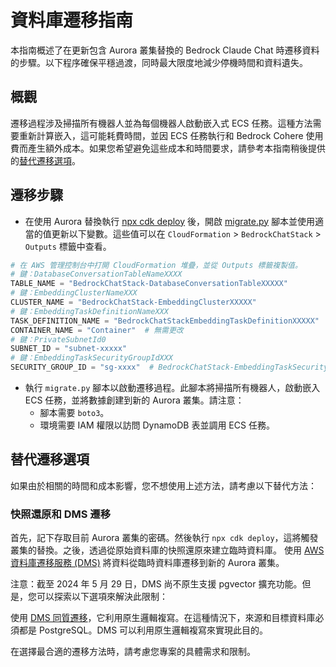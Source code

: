 # 資料庫遷移指南

本指南概述了在更新包含 Aurora 叢集替換的 Bedrock Claude Chat 時遷移資料的步驟。以下程序確保平穩過渡，同時最大限度地減少停機時間和資料遺失。

## 概觀

遷移過程涉及掃描所有機器人並為每個機器人啟動嵌入式 ECS 任務。這種方法需要重新計算嵌入，這可能耗費時間，並因 ECS 任務執行和 Bedrock Cohere 使用費而產生額外成本。如果您希望避免這些成本和時間要求，請參考本指南稍後提供的[替代遷移選項](#alternative-migration-options)。

## 遷移步驟

- 在使用 Aurora 替換執行 [npx cdk deploy](../README.md#deploy-using-cdk) 後，開啟 [migrate.py](./migrate.py) 腳本並使用適當的值更新以下變數。這些值可以在 `CloudFormation` > `BedrockChatStack` > `Outputs` 標籤中查看。

```py
# 在 AWS 管理控制台中打開 CloudFormation 堆疊，並從 Outputs 標籤複製值。
# 鍵：DatabaseConversationTableNameXXXX
TABLE_NAME = "BedrockChatStack-DatabaseConversationTableXXXXX"
# 鍵：EmbeddingClusterNameXXX
CLUSTER_NAME = "BedrockChatStack-EmbeddingClusterXXXXX"
# 鍵：EmbeddingTaskDefinitionNameXXX
TASK_DEFINITION_NAME = "BedrockChatStackEmbeddingTaskDefinitionXXXXX"
CONTAINER_NAME = "Container"  # 無需更改
# 鍵：PrivateSubnetId0
SUBNET_ID = "subnet-xxxxx"
# 鍵：EmbeddingTaskSecurityGroupIdXXX
SECURITY_GROUP_ID = "sg-xxxx"  # BedrockChatStack-EmbeddingTaskSecurityGroupXXXXX
```

- 執行 `migrate.py` 腳本以啟動遷移過程。此腳本將掃描所有機器人，啟動嵌入 ECS 任務，並將數據創建到新的 Aurora 叢集。請注意：
  - 腳本需要 `boto3`。
  - 環境需要 IAM 權限以訪問 DynamoDB 表並調用 ECS 任務。

## 替代遷移選項

如果由於相關的時間和成本影響，您不想使用上述方法，請考慮以下替代方法：

### 快照還原和 DMS 遷移

首先，記下存取目前 Aurora 叢集的密碼。然後執行 `npx cdk deploy`，這將觸發叢集的替換。之後，透過從原始資料庫的快照還原來建立臨時資料庫。
使用 [AWS 資料庫遷移服務 (DMS)](https://aws.amazon.com/dms/) 將資料從臨時資料庫遷移到新的 Aurora 叢集。

注意：截至 2024 年 5 月 29 日，DMS 尚不原生支援 pgvector 擴充功能。但是，您可以探索以下選項來解決此限制：

使用 [DMS 同質遷移](https://docs.aws.amazon.com/dms/latest/userguide/dm-migrating-data.html)，它利用原生邏輯複寫。在這種情況下，來源和目標資料庫必須都是 PostgreSQL。DMS 可以利用原生邏輯複寫來實現此目的。

在選擇最合適的遷移方法時，請考慮您專案的具體需求和限制。